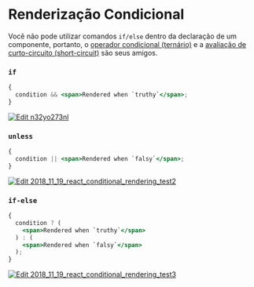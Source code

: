 # Renderização Condicional

Você não pode utilizar comandos `if/else` dentro da declaração de um componente, portanto, o [operador condicional (ternário)](https://developer.mozilla.org/pt-BR/docs/Web/JavaScript/Reference/Operators/Operador_Condicional) e a [avaliação de curto-circuito (short-circuit)](https://developer.mozilla.org/pt-BR/docs/Web/JavaScript/Reference/Operators/Operadores_Logicos#Short-Circuit_Evaluation) são seus amigos.

### `if`
```jsx
{
  condition && <span>Rendered when `truthy`</span>;
}
```
[![Edit n32yo273nl](https://codesandbox.io/static/img/play-codesandbox.svg)](https://codesandbox.io/s/n32yo273nl)

### `unless`
```jsx
{
  condition || <span>Rendered when `falsy`</span>;
}
```
[![Edit 2018_11_19_react_conditional_rendering_test2](https://codesandbox.io/static/img/play-codesandbox.svg)](https://codesandbox.io/s/zw18667l1m)

### `if-else`
```jsx
{
  condition ? (
    <span>Rendered when `truthy`</span>
  ) : (
    <span>Rendered when `falsy`</span>
  );
}
```
[![Edit 2018_11_19_react_conditional_rendering_test3](https://codesandbox.io/static/img/play-codesandbox.svg)](https://codesandbox.io/s/jv8jro7969)